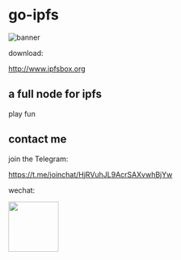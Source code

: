 # go-ipfs
![banner](https://github.com/qs-lll/IpfsBox/blob/master/docs/Telegram_%20Join%20Group%20Chat_files/ipfs-logo.svg)

download:

http://www.ipfsbox.org

## a full node for ipfs
play fun

## contact me
join the Telegram:

https://t.me/joinchat/HjRVuhJL9AcrSAXvwhBjYw

wechat:

<img height=99 src='http://www.ipfs.guide/ipfs/QmNVZpbcSCpnvG6kfv71aSksouobh9dyfpJjQUUPqWYRLv'>
